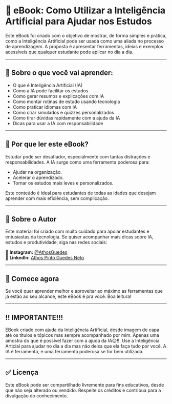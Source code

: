 # 📘 eBook: Como Utilizar a Inteligência Artificial para Ajudar nos Estudos

Este eBook foi criado com o objetivo de mostrar, de forma simples e prática, como a Inteligência Artificial pode ser usada como uma aliada no processo de aprendizagem. A proposta é apresentar ferramentas, ideias e exemplos acessíveis que qualquer estudante pode aplicar no dia a dia.

---

## 🧠 Sobre o que você vai aprender:

- O que é Inteligência Artificial (IA)
- Como a IA pode facilitar os estudos
- Como gerar resumos e explicações com IA
- Como montar rotinas de estudo usando tecnologia
- Como praticar idiomas com IA
- Como criar simulados e quizzes personalizados
- Como tirar dúvidas rapidamente com a ajuda da IA
- Dicas para usar a IA com responsabilidade

---

## 📌 Por que ler este eBook?

Estudar pode ser desafiador, especialmente com tantas distrações e responsabilidades. A IA surge como uma ferramenta poderosa para:
- Ajudar na organização.
- Acelerar o aprendizado.
- Tornar os estudos mais leves e personalizados.
  
Este conteúdo é ideal para estudantes de todas as idades que desejam aprender com mais eficiência, sem complicação.

---

## 👤 Sobre o Autor

Este material foi criado com muito cuidado para apoiar estudantes e entusiastas da tecnologia. Se quiser acompanhar mais dicas sobre IA, estudos e produtividade, siga nas redes sociais:

📸 **Instagram:** [@AthosGuedes](https://www.instagram.com/athos_guedes/)  
💼 **LinkedIn:** [Athos Pinto Guedes Neto](https://www.linkedin.com/in/athos-pinto-guedes-neto)

---

## 🚀 Comece agora

Se você quer aprender melhor e aproveitar ao máximo as ferramentas que já estão ao seu alcance, este eBook é pra você. Boa leitura!

---

## ‼️ IMPORTANTE!!!

EBook criado com ajuda da Inteligência Artificial, desde imagem de capa até os títulos e tópicos mas sempre acompanhado por mim. Apenas uma amostra do que é possível fazer com a ajuda da IA😉‼.
Use a Inteligência Articial para ajudar no dia a dia mas não deixa que ela faça tudo por você. A IA é ferramenta, e uma ferramenta poderosa se for bem utilizada.

---

## ✅ Licença

Este eBook pode ser compartilhado livremente para fins educativos, desde que não seja alterado ou vendido. Respeite os créditos e contribua para a divulgação do conhecimento.




